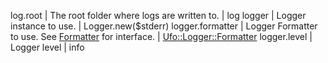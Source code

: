 log.root | The root folder where logs are written to. | log
logger | Logger instance to use. | Logger.new($stderr)
logger.formatter | Logger Formatter to use. See [Formatter](https://ruby-doc.org/stdlib-2.7.1/libdoc/logger/rdoc/Logger/Formatter.html) for interface. | [Ufo::Logger::Formatter](https://github.com/boltops-tools/ufo/blob/master/lib/ufo/logger/formatter.rb)
logger.level | Logger level | info